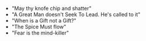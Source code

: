 * "May thy knofe chip and shatter"
* "A Great Man doesn't Seek To Lead. He's called to it"
* "When is a Gift not a Gift?"
* "The Spice Must flow"
* "Fear is the mind-killer"
